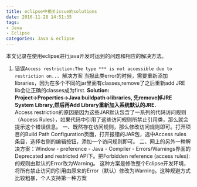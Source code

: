 ```yaml
---
title: eclipse中相关issue的solutions
date: 2016-11-28 14:51:35
tags:
- Java
- Eclipse
categories: Java & eclipse
---
```


本文记录在使用eclipse进行java开发时运到的问题和相应的解决方法。

<!-- more -->

1. 错误`Access restriction:The type *** is not accessible due to restriction on... `解决方案
当报此类error的时候，需要重新添加libraries，因为在多个不同的jar里面有classes,remove了之后重新add JRE lib会让正确的classes成为first.
**Solution:  
Project->Properties->Java buildpath->libraries,
先remove掉JRE System Library,然后再Add Library重新加入系统默认的JRE.**  
Access restriction的原因是因为这些JAR默认包含了一系列的代码访问规则（Access Rules），如果代码中引用了这些访问规则所禁止引用类，那么就会提示这个错误信息。
一、既然存在访问规则，那么修改访问规则即可。打开项目的Build Path Configuration页面，打开报错的JAR包，选中Access rules条目，选择右侧的编辑按钮，添加一个访问规则即可。
二、网上的另外一种解决方案：Window - preference - Java - Compiler - Errors/Warnings界面的Deprecated and restricted API下。把Forbidden reference (access rules): 的规则由默认的Error改为Warning。
这种方案是修改整个Eclipse开发环境，将所有禁止访问的引用由原来的Error（默认）修改为Warning。这种规避方式比较粗暴，个人支持第一种方案